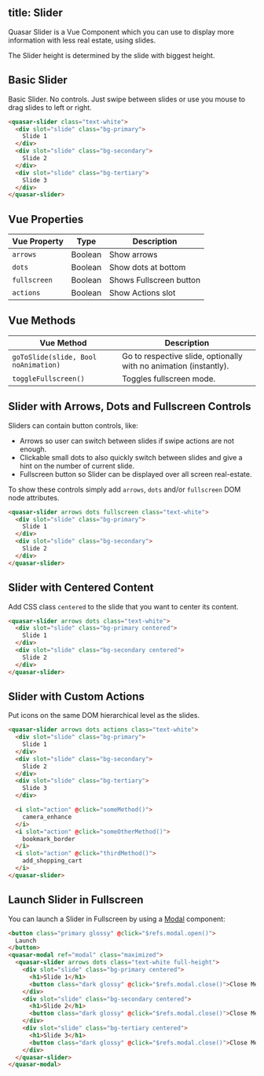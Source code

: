 title: Slider
---
Quasar Slider is a Vue Component which you can use to display more information with less real estate, using slides.

The Slider height is determined by the slide with biggest height.

<input type="hidden" data-fullpage-demo="web-components/slider">

## Basic Slider
Basic Slider. No controls. Just swipe between slides or
use you mouse to drag slides to left or right.

``` html
<quasar-slider class="text-white">
  <div slot="slide" class="bg-primary">
    Slide 1
  </div>
  <div slot="slide" class="bg-secondary">
    Slide 2
  </div>
  <div slot="slide" class="bg-tertiary">
    Slide 3
  </div>
</quasar-slider>
```

## Vue Properties
| Vue Property | Type | Description |
| --- | --- | --- |
| `arrows` | Boolean | Show arrows |
| `dots` | Boolean | Show dots at bottom |
| `fullscreen` | Boolean | Shows Fullscreen button |
| `actions` | Boolean | Show Actions slot |

## Vue Methods
| Vue Method | Description |
| --- | --- |
| `goToSlide(slide, Bool noAnimation)` | Go to respective slide, optionally with no animation (instantly). |
| `toggleFullscreen()` | Toggles fullscreen mode. |

## Slider with Arrows, Dots and Fullscreen Controls
Sliders can contain button controls, like:
* Arrows so user can switch between slides if swipe actions are not enough.
* Clickable small dots to also quickly switch between slides and give a hint on the number of current slide.
* Fullscreen button so Slider can be displayed over all screen real-estate.

To show these controls simply add `arrows`, `dots` and/or `fullscreen` DOM node attributes.

``` html
<quasar-slider arrows dots fullscreen class="text-white">
  <div slot="slide" class="bg-primary">
    Slide 1
  </div>
  <div slot="slide" class="bg-secondary">
    Slide 2
  </div>
</quasar-slider>
```

## Slider with Centered Content
Add CSS class `centered` to the slide that you want to center its content.

``` html
<quasar-slider arrows dots class="text-white">
  <div slot="slide" class="bg-primary centered">
    Slide 1
  </div>
  <div slot="slide" class="bg-secondary centered">
    Slide 2
  </div>
</quasar-slider>
```

## Slider with Custom Actions
Put icons on the same DOM hierarchical level as the slides.

``` html
<quasar-slider arrows dots actions class="text-white">
  <div slot="slide" class="bg-primary">
    Slide 1
  </div>
  <div slot="slide" class="bg-secondary">
    Slide 2
  </div>
  <div slot="slide" class="bg-tertiary">
    Slide 3
  </div>

  <i slot="action" @click="someMethod()">
    camera_enhance
  </i>
  <i slot="action" @click="someOtherMethod()">
    bookmark_border
  </i>
  <i slot="action" @click="thirdMethod()">
    add_shopping_cart
  </i>
</quasar-slider>
```

## Launch Slider in Fullscreen
You can launch a Slider in Fullscreen by using a [Modal](/components/modal.html) component:

``` html
<button class="primary glossy" @click="$refs.modal.open()">
  Launch
</button>
<quasar-modal ref="modal" class="maximized">
  <quasar-slider arrows dots class="text-white full-height">
    <div slot="slide" class="bg-primary centered">
      <h1>Slide 1</h1>
      <button class="dark glossy" @click="$refs.modal.close()">Close Me</button>
    </div>
    <div slot="slide" class="bg-secondary centered">
      <h1>Slide 2</h1>
      <button class="dark glossy" @click="$refs.modal.close()">Close Me</button>
    </div>
    <div slot="slide" class="bg-tertiary centered">
      <h1>Slide 3</h1>
      <button class="dark glossy" @click="$refs.modal.close()">Close Me</button>
    </div>
  </quasar-slider>
</quasar-modal>
```
